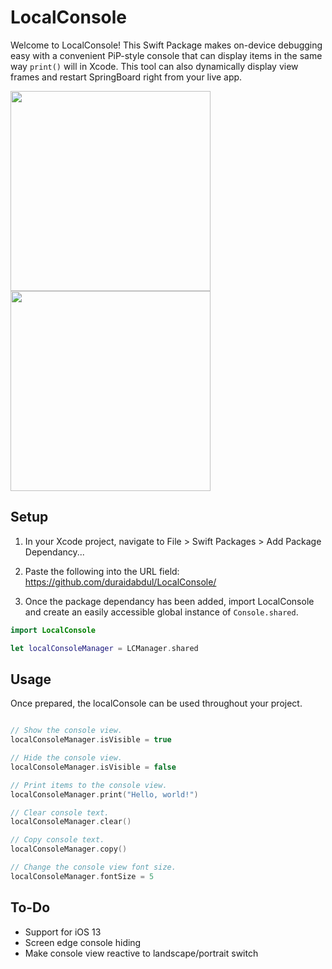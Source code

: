 # **LocalConsole**

Welcome to LocalConsole! This Swift Package makes on-device debugging easy with a convenient PiP-style console that can display items in the same way ```print()``` will in Xcode. This tool can also dynamically display view frames and restart SpringBoard right from your live app.

<div>
<!--   <img src="https://github.com/duraidabdul/LocalConsole/blob/main/Additional%20Files/Demo_Pan.gif?raw=true" width="320"> -->
  <img src="https://github.com/duraidabdul/LocalConsole/blob/main/Additional%20Files/Demo_Test.gif?raw=true" width="320">
  <img src="https://github.com/duraidabdul/LocalConsole/blob/main/Additional%20Files/Demo_Resize.gif?raw=true" width="320">
</div>

## **Setup**

1. In your Xcode project, navigate to File > Swift Packages > Add Package Dependancy...

2. Paste the following into the URL field: https://github.com/duraidabdul/LocalConsole/

3. Once the package dependancy has been added, import LocalConsole and create an easily accessible global instance of ```Console.shared```.
```swift
import LocalConsole

let localConsoleManager = LCManager.shared
```

## **Usage**
Once prepared, the localConsole can be used throughout your project.
```swift

// Show the console view.
localConsoleManager.isVisible = true

// Hide the console view.
localConsoleManager.isVisible = false
```

```swift
// Print items to the console view.
localConsoleManager.print("Hello, world!")

// Clear console text.
localConsoleManager.clear()

// Copy console text.
localConsoleManager.copy()
```

```swift
// Change the console view font size.
localConsoleManager.fontSize = 5
```


## **To-Do**
* Support for iOS 13
* Screen edge console hiding
* Make console view reactive to landscape/portrait switch
